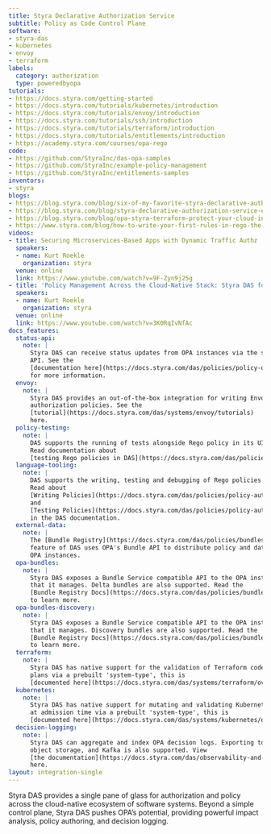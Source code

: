 ```yaml
---
title: Styra Declarative Authorization Service
subtitle: Policy as Code Control Plane
software:
- styra-das
- kubernetes
- envoy
- terraform
labels:
  category: authorization
  type: poweredbyopa
tutorials:
- https://docs.styra.com/getting-started
- https://docs.styra.com/tutorials/kubernetes/introduction
- https://docs.styra.com/tutorials/envoy/introduction
- https://docs.styra.com/tutorials/ssh/introduction
- https://docs.styra.com/tutorials/terraform/introduction
- https://docs.styra.com/tutorials/entitlements/introduction
- https://academy.styra.com/courses/opa-rego
code:
- https://github.com/StyraInc/das-opa-samples
- https://github.com/StyraInc/example-policy-management
- https://github.com/StyraInc/entitlements-samples
inventors:
- styra
blogs:
- https://blog.styra.com/blog/six-of-my-favorite-styra-declarative-authorization-service-das-features
- https://blog.styra.com/blog/styra-declarative-authorization-service-expands-service-mesh-use-case
- https://blog.styra.com/blog/opa-styra-terraform-protect-your-cloud-investment
- https://www.styra.com/blog/how-to-write-your-first-rules-in-rego-the-policy-language-for-opa
videos:
- title: Securing Microservices-Based Apps with Dynamic Traffic Authz
  speakers:
  - name: Kurt Roekle
    organization: styra
  venue: online
  link: https://www.youtube.com/watch?v=9F-Zyn9j25g
- title: 'Policy Management Across the Cloud-Native Stack: Styra DAS for Terraform'
  speakers:
  - name: Kurt Roekle
    organization: styra
  venue: online
  link: https://www.youtube.com/watch?v=3K0RqIvNfAc
docs_features:
  status-api:
    note: |
      Styra DAS can receive status updates from OPA instances via the status
      API. See the
      [documentation here](https://docs.styra.com/das/policies/policy-organization/systems/view-opa-status)
      for more information.
  envoy:
    note: |
      Styra DAS provides an out-of-the-box integration for writing Envoy
      authorization policies. See the
      [tutorial](https://docs.styra.com/das/systems/envoy/tutorials)
      here.
  policy-testing:
    note: |
      DAS supports the running of tests alongside Rego policy in its UI.
      Read documentation about
      [testing Rego policies in DAS](https://docs.styra.com/das/policies/policy-authoring/test-policies).
  language-tooling:
    note: |
      DAS supports the writing, testing and debugging of Rego policies in a UI.
      Read about
      [Writing Policies](https://docs.styra.com/das/policies/policy-authoring/write-policies)
      and
      [Testing Policies](https://docs.styra.com/das/policies/policy-authoring/test-policies)
      in the DAS documentation.
  external-data:
    note: |
      The [Bundle Registry](https://docs.styra.com/das/policies/bundles/bundle-registry)
      feature of DAS uses OPA's Bundle API to distribute policy and data updates to
      OPA instances.
  opa-bundles:
    note: |
      Styra DAS exposes a Bundle Service compatible API to the OPA instances
      that it manages. Delta bundles are also supported. Read the
      [Bundle Registry Docs](https://docs.styra.com/das/policies/bundles/bundle-registry)
      to learn more.
  opa-bundles-discovery:
    note: |
      Styra DAS exposes a Bundle Service compatible API to the OPA instances
      that it manages. Discovery bundles are also supported. Read the
      [Bundle Registry Docs](https://docs.styra.com/das/policies/bundles/bundle-registry)
      to learn more.
  terraform:
    note: |
      Styra DAS has native support for the validation of Terraform code and
      plans via a prebuilt 'system-type', this is
      [documented here](https://docs.styra.com/das/systems/terraform/overview).
  kubernetes:
    note: |
      Styra DAS has native support for mutating and validating Kubernetes
      at admission time via a prebuilt 'system-type', this is
      [documented here](https://docs.styra.com/das/systems/kubernetes/overview).
  decision-logging:
    note: |
      Styra DAS can aggregate and index OPA decision logs. Exporting to
      object storage, and Kafka is also supported. View
      [the documentation](https://docs.styra.com/das/observability-and-audit/decision-logs/overview)
      here.
layout: integration-single
---
```

Styra DAS provides a single pane of glass for authorization and policy across the cloud-native ecosystem of software systems. Beyond a simple control plane, Styra DAS pushes OPA’s potential, providing powerful impact analysis, policy authoring, and decision logging.
